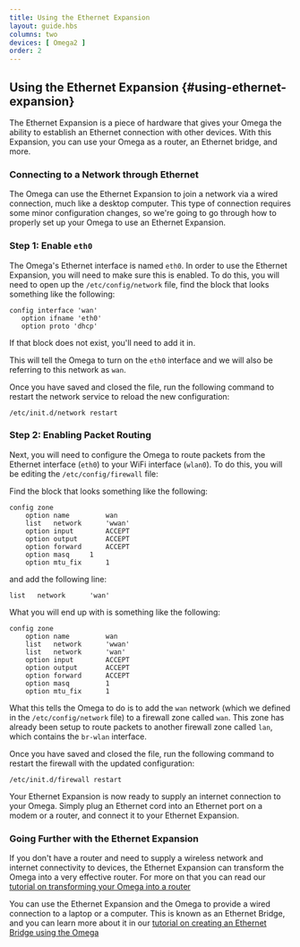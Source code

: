 ```yaml
---
title: Using the Ethernet Expansion
layout: guide.hbs
columns: two
devices: [ Omega2 ]
order: 2
---
```


## Using the Ethernet Expansion {#using-ethernet-expansion}


The Ethernet Expansion is a piece of hardware that gives your Omega the ability to establish an Ethernet connection with other devices. With this Expansion, you can use your Omega as a router, an Ethernet bridge, and more.

<!-- // TODO: photo: a photo on the Expansion -->

### Connecting to a Network through Ethernet

The Omega can use the Ethernet Expansion to join a network via a wired connection, much like a desktop computer. This type of connection requires some minor configuration changes, so we're going to go through how to properly set up your Omega to use an Ethernet Expansion.

### Step 1: Enable `eth0`

The Omega's Ethernet interface is named `eth0`. In order to use the Ethernet Expansion, you will need to make sure this is enabled. To do this, you will need to open up the `/etc/config/network` file, find the block that looks something like the following:

```
config interface 'wan'
   option ifname 'eth0'
   option proto 'dhcp'   
```
If that block does not exist, you'll need to add it in.


This will tell the Omega to turn on the `eth0` interface and we will also be referring to this network as `wan`.

Once you have saved and closed the file, run the following command to restart the network service to reload the new configuration:

```
/etc/init.d/network restart
```

### Step 2: Enabling Packet Routing

Next, you will need to configure the Omega to route packets from the Ethernet interface (`eth0`) to your WiFi interface (`wlan0`). To do this, you will be editing the `/etc/config/firewall` file:

Find the block that looks something like the following:

```
config zone
    option name         wan
    list   network      'wwan'
    option input        ACCEPT
    option output       ACCEPT
    option forward      ACCEPT
    option masq     1
    option mtu_fix      1
```

and add the following line:

```
list   network      'wan'
```

What you will end up with is something like the following:

```
config zone
    option name         wan
    list   network      'wwan'
    list   network      'wan'
    option input        ACCEPT
    option output       ACCEPT
    option forward      ACCEPT
    option masq         1
    option mtu_fix      1
```

What this tells the Omega to do is to add the `wan` network (which we defined in the `/etc/config/network` file) to a firewall zone called `wan`. This zone has already been setup to route packets to another firewall zone called `lan`, which contains the `br-wlan` interface.

Once you have saved and closed the file, run the following command to restart the firewall with the updated configuration:

```
/etc/init.d/firewall restart
```

Your Ethernet Expansion is now ready to supply an internet connection to your Omega. Simply plug an Ethernet cord into an Ethernet port on a modem or a router, and connect it to your Ethernet Expansion.


### Going Further with the Ethernet Expansion

If you don't have a router and need to supply a wireless network and internet connectivity to devices, the Ethernet Expansion can transform the Omega into a very effective router. For more on that you can read our [tutorial on transforming your Omega into a router](#omega-router)


You can use the Ethernet Expansion and the Omega to provide a wired connection to a laptop or a computer. This is known as an Ethernet Bridge, and you can learn more about it in our [tutorial on creating an Ethernet Bridge using the Omega](#ethernet-bridge)
